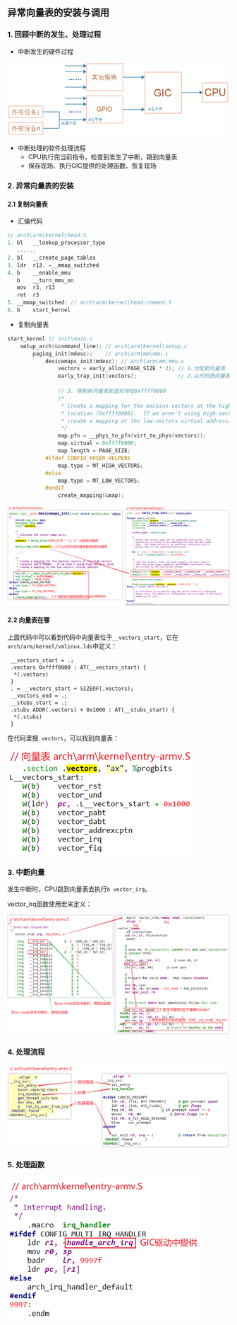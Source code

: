 ## 异常向量表的安装与调用

### 1. 回顾中断的发生、处理过程

* 中断发生的硬件过程

![image-20210626114958795](pic/08_Interrupt/060_interrupt_flow.png)



* 中断处理的软件处理流程
  * CPU执行完当前指令，检查到发生了中断，跳到向量表
  * 保存现场、执行GIC提供的处理函数、恢复现场



### 2. 异常向量表的安装

#### 2.1 复制向量表

* 汇编代码

```c
// arch\arm\kernel\head.S
1. bl	__lookup_processor_type
   ...... 
2. bl	__create_page_tables
3. ldr	r13, =__mmap_switched
4. b	__enable_mmu
   b	__turn_mmu_on
   mov	r3, r13
   ret	r3
5. __mmap_switched: // arch\arm\kernel\head-common.S
6. b	start_kernel
```



* 复制向量表

```c
start_kernel // init\main.c
    setup_arch(&command_line); // arch\arm\kernel\setup.c
		paging_init(mdesc);    // arch\arm\mm\mmu.c
			devicemaps_init(mdesc); // arch\arm\mm\mmu.c
				vectors = early_alloc(PAGE_SIZE * 2); // 1.分配新向量表
				early_trap_init(vectors);             // 2.从代码把向量表复制到新向量表

				// 3. 映射新向量表到虚拟地址0xffff0000
                /*
                 * Create a mapping for the machine vectors at the high-vectors
                 * location (0xffff0000).  If we aren't using high-vectors, also
                 * create a mapping at the low-vectors virtual address.
                 */
                map.pfn = __phys_to_pfn(virt_to_phys(vectors));
                map.virtual = 0xffff0000;
                map.length = PAGE_SIZE;
            #ifdef CONFIG_KUSER_HELPERS
                map.type = MT_HIGH_VECTORS;
            #else
                map.type = MT_LOW_VECTORS;
            #endif
                create_mapping(&map);
```

![image-20210626120817244](pic/08_Interrupt/061_copy_vectors.png)

#### 2.2 向量表在哪

上面代码中可以看到代码中向量表位于`__vectors_start`，它在`arch/arm/kernel/vmlinux.lds`中定义：

```shell
 __vectors_start = .;
 .vectors 0xffff0000 : AT(__vectors_start) {
  *(.vectors)
 }
 . = __vectors_start + SIZEOF(.vectors);
 __vectors_end = .;
 __stubs_start = .;
 .stubs ADDR(.vectors) + 0x1000 : AT(__stubs_start) {
  *(.stubs)
 }
```

在代码里搜`.vectors`，可以找到向量表：

![image-20210626124004537](pic/08_Interrupt/062_vectors_in_source.png)

### 3. 中断向量

发生中断时，CPU跳到向量表去执行`b vector_irq`。

vector_irq函数使用宏来定义：

![image-20210626125245059](pic/08_Interrupt/063_vector_irq.png)



### 4. 处理流程

![image-20210626130003359](pic/08_Interrupt/064_handle_irq.png)



### 5. 处理函数

![image-20210626130412855](pic/08_Interrupt/065_irq_handler.png)
